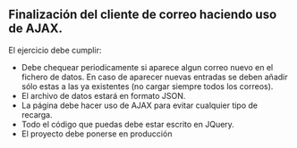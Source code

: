 ## Finalización del cliente de correo haciendo uso de AJAX. 

El ejercicio debe cumplir:

- Debe chequear periodicamente si aparece algun correo nuevo en el fichero de datos. En caso de aparecer nuevas entradas se deben añadir sólo estas a las ya existentes (no cargar siempre todos los correos).
- El archivo de datos estará en formato JSON.
- La página debe hacer uso de AJAX para evitar cualquier tipo de recarga.
- Todo el código que puedas debe estar escrito en JQuery.
- El proyecto debe ponerse en producción

